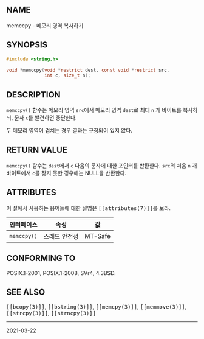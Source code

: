 ## NAME

memccpy - 메모리 영역 복사하기

## SYNOPSIS

```c
#include <string.h>

void *memccpy(void *restrict dest, const void *restrict src,
              int c, size_t n);
```

## DESCRIPTION

`memccpy()` 함수는 메모리 영역 `src`에서 메모리 영역 `dest`로 최대 `n` 개 바이트를 복사하되, 문자 `c`를 발견하면 중단한다.

두 메모리 영역이 겹치는 경우 결과는 규정되어 있지 않다.

## RETURN VALUE

`memccpy()` 함수는 `dest`에서 `c` 다음의 문자에 대한 포인터를 반환한다. `src`의 처음 `n` 개 바이트에서 `c`를 찾지 못한 경우에는 NULL을 반환한다.

## ATTRIBUTES

이 절에서 사용하는 용어들에 대한 설명은 <tt>[[attributes(7)]]</tt>를 보라.

| 인터페이스 | 속성 | 값 |
| --- | --- | --- |
| `memccpy()` | 스레드 안전성 | MT-Safe |

## CONFORMING TO

POSIX.1-2001, POSIX.1-2008, SVr4, 4.3BSD.

## SEE ALSO

<tt>[[bcopy(3)]]</tt>, <tt>[[bstring(3)]]</tt>, <tt>[[memcpy(3)]]</tt>, <tt>[[memmove(3)]]</tt>, <tt>[[strcpy(3)]]</tt>, <tt>[[strncpy(3)]]</tt>

----

2021-03-22
